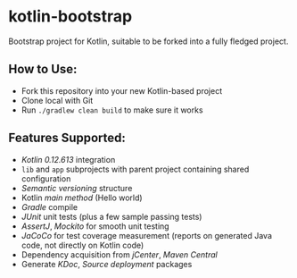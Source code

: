# kotlin-bootstrap
Bootstrap project for Kotlin, suitable to be forked into a fully fledged project.

## How to Use:
* Fork this repository into your new Kotlin-based project
* Clone local with Git
* Run `./gradlew clean build` to make sure it works

## Features Supported:
* *Kotlin 0.12.613* integration
* `lib` and `app` subprojects with parent project containing shared configuration
* *Semantic versioning* structure
* Kotlin *main method* (Hello world)
* *Gradle* compile
* *JUnit* unit tests (plus a few sample passing tests)
* *AssertJ*, *Mockito* for smooth unit testing
* *JaCoCo* for test coverage measurement (reports on generated Java code, not directly on Kotlin code)
* Dependency acquisition from *jCenter*, *Maven Central*
* Generate *KDoc*, *Source deployment* packages
